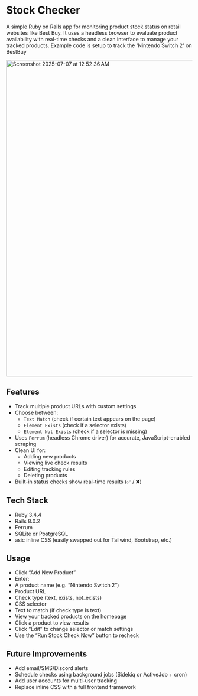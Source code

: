 # Stock Checker

A simple Ruby on Rails app for monitoring product stock status on retail websites like Best Buy. It uses a headless browser to evaluate product availability with real-time checks and a clean interface to manage your tracked products. Example code is setup to track the 'Nintendo Switch 2' on BestBuy

<img width="857" alt="Screenshot 2025-07-07 at 12 52 36 AM" src="https://github.com/user-attachments/assets/1775a828-154b-4235-aa99-8b19a4ae8573" />

## Features
- Track multiple product URLs with custom settings
- Choose between:
  - `Text Match` (check if certain text appears on the page)
  - `Element Exists` (check if a selector exists)
  - `Element Not Exists` (check if a selector is missing)
- Uses `Ferrum` (headless Chrome driver) for accurate, JavaScript-enabled scraping
- Clean UI for:
  - Adding new products
  - Viewing live check results
  - Editing tracking rules
  - Deleting products
- Built-in status checks show real-time results (✅ / ❌)
  
## Tech Stack
- Ruby 3.4.4
- Rails 8.0.2
- Ferrum
- SQLite or PostgreSQL
- asic inline CSS (easily swapped out for Tailwind, Bootstrap, etc.)


## Usage
- Click “Add New Product”
- Enter:
- A product name (e.g. “Nintendo Switch 2”)
- Product URL
- Check type (text, exists, not_exists)
- CSS selector
- Text to match (if check type is text)
- View your tracked products on the homepage
- Click a product to view results
- Click “Edit” to change selector or match settings
- Use the “Run Stock Check Now” button to recheck

## Future Improvements
- Add email/SMS/Discord alerts
- Schedule checks using background jobs (Sidekiq or ActiveJob + cron)
- Add user accounts for multi-user tracking
- Replace inline CSS with a full frontend framework
